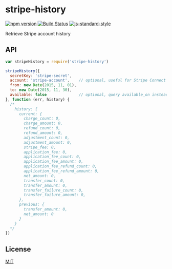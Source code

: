 stripe-history
==============

[![npm version](https://badge.fury.io/js/stripe-history.svg)](https://badge.fury.io/js/stripe-history) [![Build Status](https://travis-ci.org/Zertz/stripe-history.svg?branch=master)](https://travis-ci.org/Zertz/stripe-history) [![js-standard-style](https://img.shields.io/badge/code%20style-standard-brightgreen.svg)](http://standardjs.com/)

Retrieve Stripe account history

API
---

```javascript
var stripeHistory = require('stripe-history')

stripeHistory({
  secretKey: 'stripe-secret',
  account: 'stripe-account',    // optional, useful for Stripe Connect
  from: new Date(2015, 11, 01),
  to: new Date(2015, 11, 30),
  available: false              // optional, query available_on instead of created_at
}, function (err, history) {
  /*
    history: {
      current: {
        charge_count: 0,
        charge_amount: 0,
        refund_count: 0,
        refund_amount: 0,
        adjustment_count: 0,
        adjustment_amount: 0,
        stripe_fee: 0,
        application_fee: 0,
        application_fee_count: 0,
        application_fee_amount: 0,
        application_fee_refund_count: 0,
        application_fee_refund_amount: 0,
        net_amount: 0,
        transfer_count: 0,
        transfer_amount: 0,
        transfer_failure_count: 0,
        transfer_failure_amount: 0,
      },
      previous: {
        transfer_amount: 0,
        net_amount: 0
      }
    }
  */
})
```

License
-------

[MIT](https://github.com/Zertz/stripe-history/blob/master/LICENSE)
